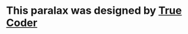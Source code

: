 # This paralax was designed by [True Coder](https://www.youtube.com/watch?v=Yo3j_Dx4u7c&ab_channel=TrueCoder)

